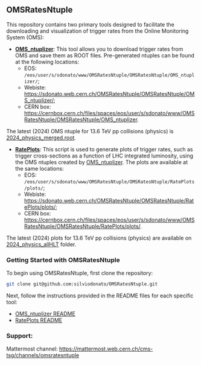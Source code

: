 ## OMSRatesNtuple

This repository contains two primary tools designed to facilitate the downloading and visualization of trigger rates from the Online Monitoring System (OMS):

- **[OMS_ntuplizer](https://github.com/silviodonato/OMSRatesNtuple/tree/main/OMS_ntuplizer)**: This tool allows you to download trigger rates from OMS and save them as ROOT files. Pre-generated ntuples can be found at the following locations:
  - EOS: `/eos/user/s/sdonato/www/OMSRatesNtuple/OMSRatesNtuple/OMS_ntuplizer/`;
  - Webiste: https://sdonato.web.cern.ch/OMSRatesNtuple/OMSRatesNtuple/OMS_ntuplizer/;
  - CERN box: https://cernbox.cern.ch/files/spaces/eos/user/s/sdonato/www/OMSRatesNtuple/OMSRatesNtuple/OMS_ntuplizer.

The latest (2024) OMS ntuple for 13.6 TeV pp collisions (physics) is [2024_physics_merged.root](https://sdonato.web.cern.ch/OMSRatesNtuple/OMSRatesNtuple/OMS_ntuplizer/2024_physics_merged.root).

- **[RatePlots](https://github.com/silviodonato/OMSRatesNtuple/tree/main/RatePlots)**: This script is used to generate plots of trigger rates, such as trigger cross-sections as a function of LHC integrated luminosity, using the OMS ntuples created by [OMS_ntuplizer](https://github.com/silviodonato/OMSRatesNtuple/tree/main/OMS_ntuplizer). The plots are available at the same locations:
  - EOS: `/eos/user/s/sdonato/www/OMSRatesNtuple/OMSRatesNtuple/RatePlots/plots/`;
  - Webiste: https://sdonato.web.cern.ch/OMSRatesNtuple/OMSRatesNtuple/RatePlots/plots/;
  - CERN box: https://cernbox.cern.ch/files/spaces/eos/user/s/sdonato/www/OMSRatesNtuple/OMSRatesNtuple/RatePlots/plots/.

The latest (2024) plots for 13.6 TeV pp collisions (physics) are available on [2024_physics_allHLT](https://sdonato.web.cern.ch/OMSRatesNtuple/OMSRatesNtuple/RatePlots/plots/2024_physics_allHLT/) folder.

### Getting Started with OMSRatesNtuple

To begin using OMSRatesNtuple, first clone the repository:

```sh
git clone git@github.com:silviodonato/OMSRatesNtuple.git
```

Next, follow the instructions provided in the README files for each specific tool:
- [OMS_ntuplizer README](https://github.com/silviodonato/OMSRatesNtuple/blob/main/OMS_ntuplizer/README.md)
- [RatePlots README](https://github.com/silviodonato/OMSRatesNtuple/blob/main/RatePlots/README.md)

### Support:
Mattermost channel: https://mattermost.web.cern.ch/cms-tsg/channels/omsratesntuple
